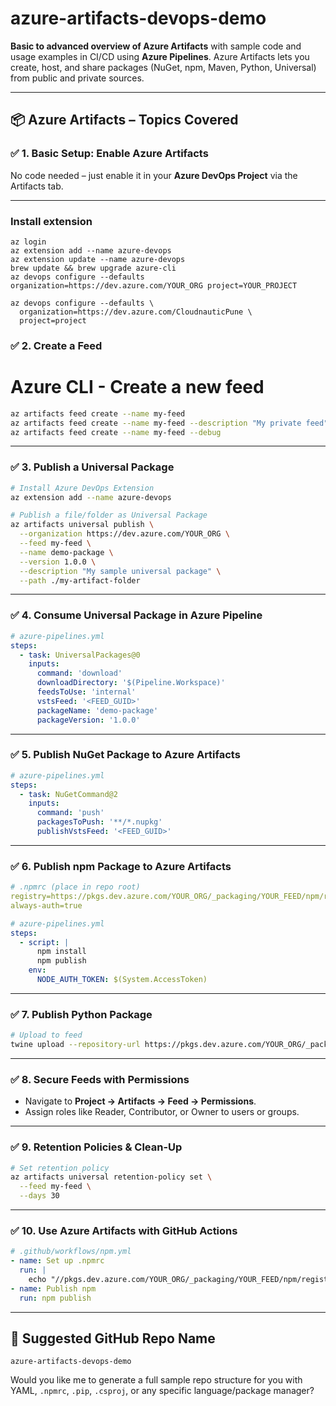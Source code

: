 # azure-artifacts-devops-demo

**Basic to advanced overview of Azure Artifacts** with sample code and usage examples in CI/CD using **Azure Pipelines**. Azure Artifacts lets you create, host, and share packages (NuGet, npm, Maven, Python, Universal) from public and private sources.

---

## 📦 **Azure Artifacts – Topics Covered**

### ✅ **1. Basic Setup: Enable Azure Artifacts**
No code needed – just enable it in your **Azure DevOps Project** via the Artifacts tab.

---

### Install extension
```
az login
az extension add --name azure-devops
az extension update --name azure-devops
brew update && brew upgrade azure-cli
az devops configure --defaults organization=https://dev.azure.com/YOUR_ORG project=YOUR_PROJECT
```
```
az devops configure --defaults \
  organization=https://dev.azure.com/CloudnauticPune \
  project=project
```

### ✅ **2. Create a Feed**
# Azure CLI - Create a new feed
```bash
az artifacts feed create --name my-feed
az artifacts feed create --name my-feed --description "My private feed"
az artifacts feed create --name my-feed --debug
```

---

### ✅ **3. Publish a Universal Package**
```bash
# Install Azure DevOps Extension
az extension add --name azure-devops

# Publish a file/folder as Universal Package
az artifacts universal publish \
  --organization https://dev.azure.com/YOUR_ORG \
  --feed my-feed \
  --name demo-package \
  --version 1.0.0 \
  --description "My sample universal package" \
  --path ./my-artifact-folder
```

---

### ✅ **4. Consume Universal Package in Azure Pipeline**
```yaml
# azure-pipelines.yml
steps:
  - task: UniversalPackages@0
    inputs:
      command: 'download'
      downloadDirectory: '$(Pipeline.Workspace)'
      feedsToUse: 'internal'
      vstsFeed: '<FEED_GUID>'
      packageName: 'demo-package'
      packageVersion: '1.0.0'
```

---

### ✅ **5. Publish NuGet Package to Azure Artifacts**
```yaml
# azure-pipelines.yml
steps:
  - task: NuGetCommand@2
    inputs:
      command: 'push'
      packagesToPush: '**/*.nupkg'
      publishVstsFeed: '<FEED_GUID>'
```

---

### ✅ **6. Publish npm Package to Azure Artifacts**
```yaml
# .npmrc (place in repo root)
registry=https://pkgs.dev.azure.com/YOUR_ORG/_packaging/YOUR_FEED/npm/registry/
always-auth=true

# azure-pipelines.yml
steps:
  - script: |
      npm install
      npm publish
    env:
      NODE_AUTH_TOKEN: $(System.AccessToken)
```

---

### ✅ **7. Publish Python Package**
```bash
# Upload to feed
twine upload --repository-url https://pkgs.dev.azure.com/YOUR_ORG/_packaging/YOUR_FEED/pypi/upload dist/*
```

---

### ✅ **8. Secure Feeds with Permissions**
- Navigate to **Project → Artifacts → Feed → Permissions**.
- Assign roles like Reader, Contributor, or Owner to users or groups.

---

### ✅ **9. Retention Policies & Clean-Up**
```bash
# Set retention policy
az artifacts universal retention-policy set \
  --feed my-feed \
  --days 30
```

---

### ✅ **10. Use Azure Artifacts with GitHub Actions**
```yaml
# .github/workflows/npm.yml
- name: Set up .npmrc
  run: |
    echo "//pkgs.dev.azure.com/YOUR_ORG/_packaging/YOUR_FEED/npm/registry/:_authToken=${{ secrets.AZURE_TOKEN }}" > ~/.npmrc
- name: Publish npm
  run: npm publish
```

---

## 📁 Suggested GitHub Repo Name
`azure-artifacts-devops-demo`

Would you like me to generate a full sample repo structure for you with YAML, `.npmrc`, `.pip`, `.csproj`, or any specific language/package manager?
